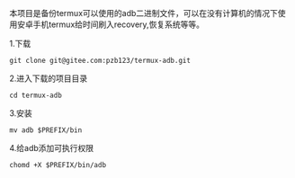 
本项目是备份termux可以使用的adb二进制文件，可以在没有计算机的情况下使用安卓手机termux给时间刷入recovery,恢复系统等等。


  1.下载
  ```
  git clone git@gitee.com:pzb123/termux-adb.git
  ```
  2.进入下载的项目目录
  ```
  cd termux-adb
  ```
  3.安装
  ```
  mv adb $PREFIX/bin
  ```
  4.给adb添加可执行权限
  ```
  chomd +X $PREFIX/bin/adb
  ```
